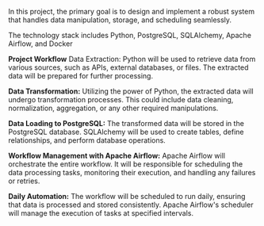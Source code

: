 In this project, the primary goal is to design and implement a robust system that handles data manipulation, storage, and scheduling seamlessly. 

The technology stack includes Python, PostgreSQL, SQLAlchemy, Apache Airflow, and Docker

**Project Workflow**
Data Extraction:
Python will be used to retrieve data from various sources, such as APIs, external databases, or files. The extracted data will be prepared for further processing.

**Data Transformation:**
Utilizing the power of Python, the extracted data will undergo transformation processes. This could include data cleaning, normalization, aggregation, or any other required manipulations.

**Data Loading to PostgreSQL:**
The transformed data will be stored in the PostgreSQL database. SQLAlchemy will be used to create tables, define relationships, and perform database operations.

**Workflow Management with Apache Airflow:**
Apache Airflow will orchestrate the entire workflow. It will be responsible for scheduling the data processing tasks, monitoring their execution, and handling any failures or retries.

**Daily Automation:**
The workflow will be scheduled to run daily, ensuring that data is processed and stored consistently. Apache Airflow's scheduler will manage the execution of tasks at specified intervals.


